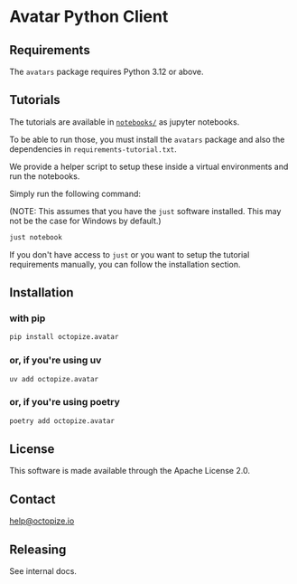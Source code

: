 # Avatar Python Client

## Requirements

The `avatars` package requires Python 3.12 or above.

## Tutorials

The tutorials are available in [`notebooks/`](./notebooks) as jupyter notebooks.

To be able to run those, you must install the `avatars` package and also the dependencies in `requirements-tutorial.txt`.

We provide a helper script to setup these inside a virtual environments and run the notebooks.

Simply run the following command:

(NOTE: This assumes that you have the `just` software installed. This may not be the case for Windows by default.)

```bash
just notebook
```

If you don't have access to `just` or you want to setup the tutorial requirements manually, you can follow the installation section.

## Installation

### with pip

```bash
pip install octopize.avatar
```

### or, if you're using uv

```bash
uv add octopize.avatar
```

### or, if you're using poetry

```bash
poetry add octopize.avatar
```

## License

This software is made available through the Apache License 2.0.

## Contact

<help@octopize.io>

## Releasing

See internal docs.
